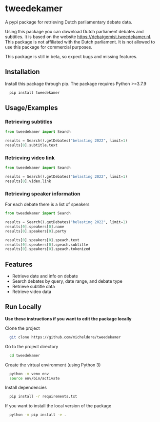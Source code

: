 # tweedekamer

A pypi package for retrieving Dutch parliamentary debate data.

Using this package you can download Dutch parliament debates and subtitles. It is based on the website <https://debatgemist.tweedekamer.nl>. This package is not affiliated with the Dutch parliament. It is not allowed to use this package for commercial purposes.

 This package is still in beta, so expect bugs and missing features.

## Installation

Install this package through pip.
The package requires Python >=3.7.9

```bash
  pip install tweedekamer
```

## Usage/Examples

### Retrieving subtitles

```python
from tweedekamer import Search

results = Search().getDebates("belasting 2022", limit=1)
results[0].subtitle.text
```

### Retrieving video link

```python
from tweedekamer import Search

results = Search().getDebates("belasting 2022", limit=1)
results[0].video.link
```

### Retrieving speaker information

For each debate there is a list of speakers

```python
from tweedekamer import Search

results = Search().getDebates("belasting 2022", limit=1)
results[0].speakers[0].name
results[0].speakers[0].party

results[0].speakers[0].speach.text
results[0].speakers[0].speach.subtitle
results[0].speakers[0].speach.tokenized
```

## Features

- Retrieve date and info on debate
- Search debates by query, date range, and debate type
- Retrieve subtitle data
- Retrieve video data

## Run Locally

**Use these instructions if you want to edit the package locally**

Clone the project

```bash
  git clone https://github.com/micheldore/tweedekamer
```

Go to the project directory

```bash
  cd tweedekamer
```

Create the virtual environment (using Python 3)

```bash
  python -m venv env
  source env/bin/activate
```

Install dependencies

```bash
  pip install -r requirements.txt
```

If you want to install the local version of the package

```bash
  python -m pip install -e .
```
